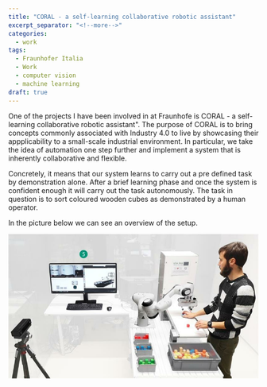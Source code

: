 ```yaml
---
title: "CORAL - a self-learning collaborative robotic assistant"
excerpt_separator: "<!--more-->"
categories:
  - work
tags:
  - Fraunhofer Italia
  - Work
  - computer vision
  - machine learning
draft: true
---
```


One of the projects I have been involved in at Fraunhofe is CORAL - a
self-learning collaborative robotic assistant". The purpose of CORAL is to
bring concepts commonly associated with Industry 4.0 to live by showcasing
their appplicability to a small-scale industrial environment. In particular, we
take the idea of automation one step further and implement a system that is
inherently collaborative and flexible.

Concretely, it means that our system learns to carry out a pre defined task by
demonstration alone. After a brief learning phase and once the system is
confident enough it will carry out the task autonomously. The task in question
is to sort coloured wooden cubes as demonstrated by a human operator.

In the picture below we can see an overview of the setup.

![img](/assets/images/posts/2018-11-05-coral/coral_overview.jpeg)